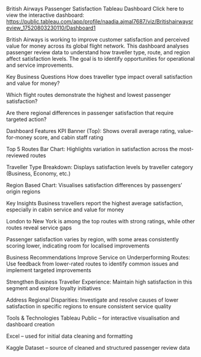 British Airways Passenger Satisfaction Tableau Dashboard
Click here to view the interactive dashboard: https://public.tableau.com/app/profile/naadia.ajmal7687/viz/Britishairwaysreview_17520803230110/Dashboard1

British Airways is working to improve customer satisfaction and perceived value for money across its global flight network. This dashboard analyses passenger review data to understand how traveller type, route, and region affect satisfaction levels. The goal is to identify opportunities for operational and service improvements.

Key Business Questions
How does traveller type impact overall satisfaction and value for money?

Which flight routes demonstrate the highest and lowest passenger satisfaction?

Are there regional differences in passenger satisfaction that require targeted action?

Dashboard Features
KPI Banner (Top): Shows overall average rating, value-for-money score, and cabin staff rating

Top 5 Routes Bar Chart: Highlights variation in satisfaction across the most-reviewed routes

Traveller Type Breakdown: Displays satisfaction levels by traveller category (Business, Economy, etc.)

Region Based Chart: Visualises satisfaction differences by passengers’ origin regions

Key Insights
Business travellers report the highest average satisfaction, especially in cabin service and value for money

London to New York is among the top routes with strong ratings, while other routes reveal service gaps

Passenger satisfaction varies by region, with some areas consistently scoring lower, indicating room for localised improvements

Business Recommendations
Improve Service on Underperforming Routes: Use feedback from lower-rated routes to identify common issues and implement targeted improvements

Strengthen Business Traveller Experience: Maintain high satisfaction in this segment and explore loyalty initiatives

Address Regional Disparities: Investigate and resolve causes of lower satisfaction in specific regions to ensure consistent service quality

Tools & Technologies
Tableau Public – for interactive visualisation and dashboard creation

Excel – used for initial data cleaning and formatting

Kaggle Dataset – source of cleaned and structured passenger review data




